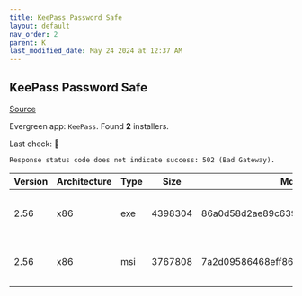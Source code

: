 ```yaml
---
title: KeePass Password Safe
layout: default
nav_order: 2
parent: K
last_modified_date: May 24 2024 at 12:37 AM
---
```


## KeePass Password Safe

[Source](https://keepass.info/)

Evergreen app: `KeePass`. Found **2** installers.

Last check: 🔴
```
Response status code does not indicate success: 502 (Bad Gateway).
```

| Version | Architecture | Type | Size    | Md5                              | URI                                                                                                                                                                                          |
| ------- | ------------ | ---- | ------- | -------------------------------- | -------------------------------------------------------------------------------------------------------------------------------------------------------------------------------------------- |
| 2.56    | x86          | exe  | 4398304 | 86a0d58d2ae89c639d940dbda48308df | [https://gigenet.dl.sourceforge.net/project/keepass/KeePass%202.x/2.56/KeePass-2.56-Setup.exe](https://gigenet.dl.sourceforge.net/project/keepass/KeePass%202.x/2.56/KeePass-2.56-Setup.exe) |
| 2.56    | x86          | msi  | 3767808 | 7a2d09586468eff86d9e54e2bce00be2 | [https://gigenet.dl.sourceforge.net/project/keepass/KeePass%202.x/2.56/KeePass-2.56.msi](https://gigenet.dl.sourceforge.net/project/keepass/KeePass%202.x/2.56/KeePass-2.56.msi)             |
